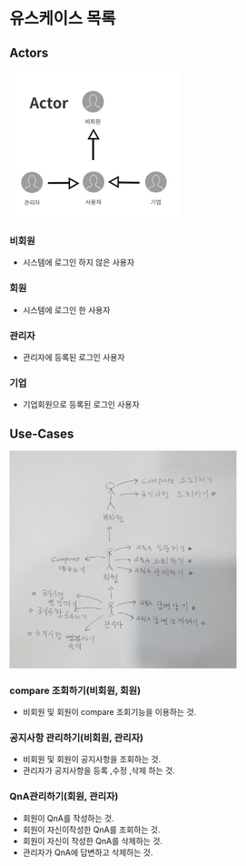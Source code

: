 # 유스케이스 목록

## Actors
<img src="./diagram/actor.jpg" width="300">


### 비회원
- 시스템에 로그인 하지 않은 사용자

### 회원
- 시스템에 로그인 한 사용자

### 관리자
- 관리자에 등록된 로그인 사용자

### 기업
- 기업회원으로 등록된 로그인 사용자

## Use-Cases
<img src="./diagram/DaeguUse-Case.jpg" width="400">

### compare 조회하기(비회원, 회원)
- 비회원 및 회원이 compare 조회기능을 이용하는 것.

### 공지사항 관리하기(비회원, 관리자)
- 비회원 및 회원이 공지사항을 조회하는 것.
- 관리자가 공지사항을 등록 ,수정 ,삭제 하는 것.

### QnA관리하기(회원, 관리자)
- 회원이 QnA를 작성하는 것.
- 회원이 자신이작성한 QnA를 조회하는 것.
- 회원이 자신이 작성한 QnA를 삭제하는 것.
- 관리자가 QnA에 답변하고 삭제하는 것.










